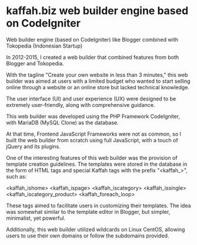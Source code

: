 # kaffah.biz web builder engine based on CodeIgniter  
Web builder engine (based on CodeIgniter) like Blogger combined with Tokopedia (Indonesian Startup)

In 2012-2015, I created a web builder that combined features from both Blogger and Tokopedia.

With the tagline "Create your own website in less than 3 minutes," this web builder was aimed at users with a limited budget who wanted to start selling online through a website or an online store but lacked technical knowledge.

The user interface (UI) and user experience (UX) were designed to be extremely user-friendly, along with comprehensive guidance.

This web builder was developed using the PHP Framework CodeIgniter, with MariaDB (MySQL Clone) as the database.

At that time, Frontend JavaScript Frameworks were not as common, so I built the web builder from scratch using full JavaScript, with a touch of jQuery and its plugins.

One of the interesting features of this web builder was the provision of template creation guidelines. The templates were stored in the database in the form of HTML tags and special Kaffah tags with the prefix "<kaffah_>", such as:

<kaffah_ishome>
<kaffah_ispage>
<kaffah_iscategory>
<kaffah_issingle>
<kaffah_iscategory_product>
<kaffah_foreach_loop>

These tags aimed to facilitate users in customizing their templates. The idea was somewhat similar to the template editor in Blogger, but simpler, minimalist, yet powerful.

Additionally, this web builder utilized wildcards on Linux CentOS, allowing users to use their own domains or follow the subdomains provided.


